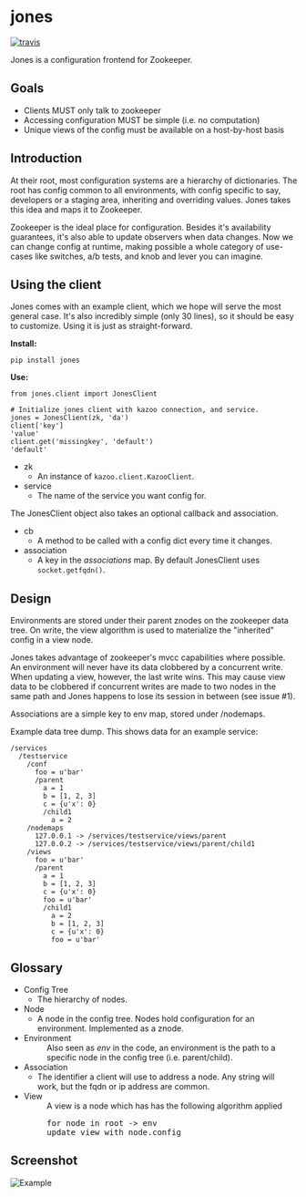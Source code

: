 jones
=====
[![travis][2]][1]

Jones is a configuration frontend for Zookeeper.

Goals
-----

   * Clients MUST only talk to zookeeper
   * Accessing configuration MUST be simple (i.e. no computation)
   * Unique views of the config must be available on a host-by-host basis

Introduction
------------

At their root, most configuration systems are a hierarchy of dictionaries. The root has config common to all environments,
with config specific to say, developers or a staging area, inheriting and overriding values. Jones takes this idea and
maps it to Zookeeper.

Zookeeper is the ideal place for configuration. Besides it's availability guarantees, it's also able to update observers
when data changes. Now we can change config at runtime, making possible a whole category of use-cases like switches, a/b
tests, and knob and lever you can imagine.

Using the client
----------------

Jones comes with an example client, which we hope will serve the most general case.
It's also incredibly simple (only 30 lines), so it should be easy to customize. Using it is just as straight-forward.

**Install:**

    pip install jones

**Use:**

    from jones.client import JonesClient

    # Initialize jones client with kazoo connection, and service.
    jones = JonesClient(zk, 'da')
    client['key']
    'value'
    client.get('missingkey', 'default')
    'default'


- zk
    - An instance of `kazoo.client.KazooClient`.
- service
    - The name of the service you want config for.

The JonesClient object also takes an optional callback and association.
- cb
    - A method to be called with a config dict every time it changes.
- association
    - A key in the _associations_ map. By default JonesClient uses `socket.getfqdn()`.


Design
------

Environments are stored under their parent znodes on the zookeeper data tree. On write, the view algorithm is used to
materialize the "inherited" config in a view node.

Jones takes advantage of zookeeper's mvcc capabilities where possible. An environment will never have its data clobbered
by a concurrent write. When updating a view, however, the last write wins. This may cause view data to be clobbered if
concurrent writes are made to two nodes in the same path and Jones happens to lose its session in between (see issue #1).

Associations are a simple key to env map, stored under /nodemaps.

Example data tree dump. This shows data for an example service:

```
/services
  /testservice
    /conf
      foo = u'bar'
      /parent
        a = 1
        b = [1, 2, 3]
        c = {u'x': 0}
        /child1
          a = 2
    /nodemaps
      127.0.0.1 -> /services/testservice/views/parent
      127.0.0.2 -> /services/testservice/views/parent/child1
    /views
      foo = u'bar'
      /parent
        a = 1
        b = [1, 2, 3]
        c = {u'x': 0}
        foo = u'bar'
        /child1
          a = 2
          b = [1, 2, 3]
          c = {u'x': 0}
          foo = u'bar'
```

Glossary
--------


- Config Tree
    - The hierarchy of nodes.
- Node
    - A node in the config tree. Nodes hold configuration for an environment. Implemented as a znode.
- Environment
  <dd>Also seen as <em>env</em> in the code, an environment is the path to a specific node in the config tree
  (i.e. parent/child).</dd>
- Association
    - The identifier a client will use to address a node. Any string will work, but the fqdn or ip address are common.
- View
  <dd>A view is a node which has has the following algorithm applied
    <pre>for node in root -> env
  update view with node.config</pre>
  </dd>


Screenshot
----------
![Example](http://mwhooker.github.com/jones/docs/img/testservice.png)

  [1]: https://travis-ci.org/mwhooker/jones
  [2]: https://travis-ci.org/mwhooker/jones.png?branch=master
